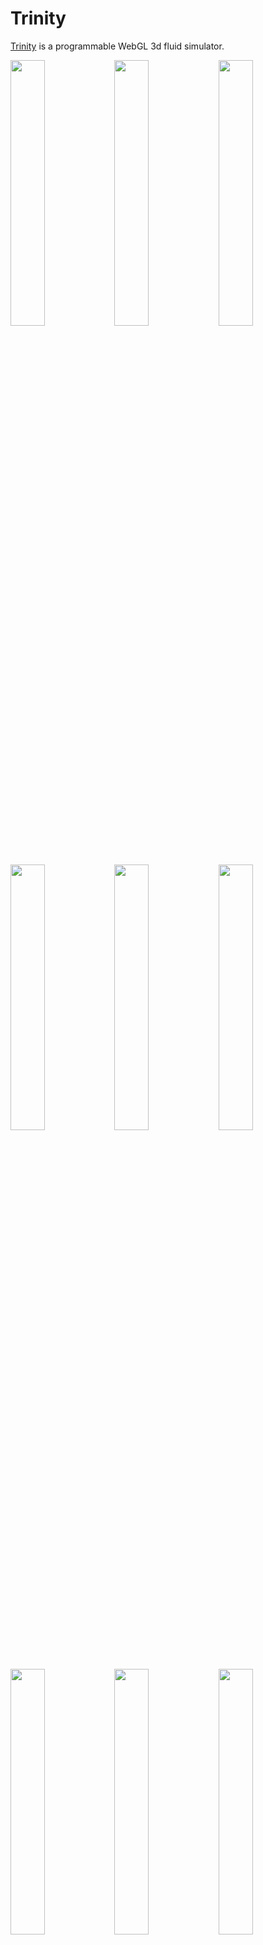 
# Trinity

<a href="https://portsmouth.github.io/Trinity/">Trinity</a> is a programmable WebGL 3d fluid simulator.

<a href='https://portsmouth.github.io/Trinity/?preset="Basic plume"'><img src="./thumbs/Basic-plume.png" width="33%"/></a><a href='https://portsmouth.github.io/Trinity/?preset="Plume + sphere collider I"'><img src="./thumbs/Plume-sphere.png" width="33%"/></a><a href='https://portsmouth.github.io/Trinity/?preset="Plume + walls"'><img src="./thumbs/Plume-walls.png" width="33%"/></a>
<a href='https://portsmouth.github.io/Trinity/?preset="Nuke III"'><img src="./thumbs/nuke.png" width="33%"/></a><a href='https://portsmouth.github.io/Trinity/?preset="Nuke"'><img src="./thumbs/nuke-II.png" width="33%"/></a><a href='https://portsmouth.github.io/Trinity/?preset="Moving fireball III"'><img src="./thumbs/fireball.png" width="33%"/></a>
<a href='https://portsmouth.github.io/Trinity/?preset="Dust devil"'><img src="./thumbs/dust-devil.png" width="33%"/></a><a href='https://portsmouth.github.io/Trinity/?preset="Dye collision"'><img src="./thumbs/Dye-collision.png" width="33%"/></a><a href='https://portsmouth.github.io/Trinity/?preset="Vortex street"'><img src="./thumbs/vortex-street.png" width="33%"/></a>

## Simulation

Trinity solves the Navier-Stokes equations of fluid/gas dynamics for the pressure and velocity field on a fixed size Eulerian grid.
The dynamics is determined by user-written programs which specify the injection of velocity, application of external forces, and the presence of (static) walls which the fluid collides with. Hot fluid is simulated by injection of a scalar field representing temperature, which is then passively advected and made to affect the dynamics according to buoyancy forces. In general, up to four scalar fields (collectively referred to as "the temperature") may be passively advected and used to drive the dynamics.

The following 5 programs specify the dynamics:

  - <a href="#common">Common</a>: declare UI sliders and color pickers, and bind them to UI. Setup common variables.
  - <a href="#initial">Initial</a>: specify initial conditions for velocity and temperature

### Grid geometry

In all programs, the variable `vec3 wsP` refers to the world space position in coordinates which range from the origin to `vec3 L`, where `L` is in units of voxels.
For example a grid of resolution `(128, 512, 128)` has its lower left corner at `(0,0,0)` and its upper right corner at `L=(128.0, 512.0, 128.0)`.
The center of the grid is at `L/2`.

## Rendering

For rendering, two color fields representing the density (extinction) and albedo of an absorbing/scattering/emitting medium (e.g dust or ink) are injected and passively advected. These are volume rendered via raymarching, assuming a single distance light (the "sun"). The map from the temperature field to emission radiance (e.g. to simulate blackbody radiation) is provided by the user.

### Technical details

 - Note that all diffusive terms such as fluid viscosity are ignored.
 - Neumann boundary conditions are applied at the edges of the grid (i.e. material flows freely out of these boundaries).


## Solver parameters

- *Nx*, *Ny*, *Nz*: the voxel resolution on each axis.
- *NprojSteps*: blah blah
- *timestep*: blah blah
- *max_timesteps*: blah blah
- *vorticity_scale*: blah blah
- *expansion*: blah blah

## Renderer parameters

- *extinctionScale*: blah blah
- *emissionScale*: blah blah
- *anisotropy*: blah blah
- *exposure*: blah blah
- *gamma*: blah blah
- *saturation*: blah blah
- *sunLatitude*: blah blah
- *sunPower*: blah blah



The simulation is specified by the following six programs.

### Common

In this program, arbitrary numeric and color quantities which are used in other programs may be declared in the form:
```glsl
//////////////////////////////////////////////////////////////////////////////////////////////////////
// Bind UI parameters to uniforms used in the various programs
//////////////////////////////////////////////////////////////////////////////////////////////////////
uniform float blast_height;               // {"name":"blast_height",     "min":0.1, "max":0.9,    "step":0.001, "default":0.25}
uniform float blast_radius;               // {"name":"blast_radius",     "min":0.0, "max":0.1,    "step":0.001, "default":0.1}
uniform float dust_inflow_rate;           // {"name":"dust_inflow_rate", "min":0.0, "max":10.0,   "step":0.01, "default":1.0}
uniform vec3  dust_absorption;            // {"name":"dust_absorption",  "default":[0.5,0.5,0.5], "scale":1.0}
uniform vec3  dust_scattering;            // {"name":"dust_scattering",  "default":[0.5,0.5,0.5], "scale":1.0}
```
The metadata after the `//` is a JSON object which is used to generate a uniform variable for the shader, which is "bound" to (i.e. driven by) a UI slider or color picker (depending on whether "default" is a number or array).
```glsl
float Tambient;

/******************************************************/
/*                 mandatory function                 */
/******************************************************/
void init()
{
    // Any global constants defined here are available in all functions
    Tambient = 1.0;
}
```

### Initial


```glsl
//////////////////////////////////////////////////////////////////////////////////////////////////////
// Specify the initial conditions for the simulation, 
// i.e. populate all the relevant fields (velocity, temperature, debris density/albedo) at time 0.0
//////////////////////////////////////////////////////////////////////////////////////////////////////

/******************************************************/
/*                 mandatory function                 */
/******************************************************/
void initial_conditions(in vec3 wsP,               // world space center of current voxel
                        in vec3 L, in float dL,    // world-space extents of grid, and voxel-size
                        inout vec3 v,              // initial velocity
                        inout vec4 T,              // initial temperature
                        inout vec3 medium,         // initial per-channel medium density (extinction)
                        inout vec3 mediumAlbedo)   // initial per-channel medium albedo
{
    v = vec3(0.0);
    T = vec4(Tambient);
    medium = vec3(0.0);
    mediumAlbedo = vec3(0.0);
}
```

### Inject

```glsl
//////////////////////////////////////////////////////////////////////////////////////////////////////
// Update the velocity, temperature via either:
//  - specification of volumetric inflow/outflow rate due to sources/sinks (vInflow, Tinflow)
//  - modification in-place, i.e. Dirichlet boundary conditions (v, T)
// Also specify the injected medium density inflow rate, and its scattering albedo.
//////////////////////////////////////////////////////////////////////////////////////////////////////

/******************************************************/
/*                 mandatory function                 */
/******************************************************/

void inject(in vec3 wsP,                 // world space center of current voxel
            in float time,               // time
            in vec3 L, in float dL,      // world-space extents of grid, and voxel-size
            inout vec3 v,                // modify velocity in-place (defaults to no change)
            inout vec3 vInflow,          // velocity inflow rate (defaults to zero)
            inout vec4 T,                // modify temperature in-place (defaults to no change)
            inout vec4 Tinflow,          // temperature inflow rate (defaults to zero)
            inout vec3 mediumInflow,     // medium density inflow rate (defaults to zero)
            inout vec3 mediumAlbedo)     // medium albedo
{
    vec3 blast_center = vec3(0.5*L.x, blast_height*L.y, 0.5*L.z);
    vec3 dir = wsP - blast_center;
    float r = length(dir);
    dir /= r;
    float rt = r/(blast_radius*L.y);
    if (rt <= 1.0 && time<400.0)
    {
        // Within blast radius: inject velocity and temperature
        float radial_falloff = max(0.0, 1.0 - rt*rt*(3.0 - 2.0*rt));
        vInflow = dir * blast_velocity * radial_falloff;
        Tinflow.r = blast_heat_flux * radial_falloff;

        // Also inject absorbing/scattering "dust"
      	vec3 dust_extinction = dust_absorption + dust_scattering;
      	mediumInflow = dust_extinction * dust_inflow_rate * radial_falloff;
      	mediumAlbedo = dust_scattering / dust_extinction;
    }
  	else
  	{
        // Apply thermal relaxation due to "radiation loss" 
        T.r *= radiationLoss;
    }
}

```

### Influence

```glsl
//////////////////////////////////////////////////////////////////////////////////////////////////////
// Apply any external forces to the fluid
//////////////////////////////////////////////////////////////////////////////////////////////////////

/******************************************************/
/*                 mandatory function                 */
/******************************************************/
 
vec3 externalForces(in vec3 wsP,                       // world space center of current voxel
                    in float time,                     // time
                    in vec3 L, in float dL,            // world-space extents of grid, and voxel-size
                    in vec3 v, in float P, in vec4 T,  // velocity, pressure, temperature at current voxel
                    in vec3 medium)                    // medium density at current voxel
{
    // Boussinesq approximation (a la Fedkiw & Stam)
    float densityAvg = (medium.r + medium.g + medium.b)/3.0;
    float buoyancy_force = -densityAvg*gravity + buoyancy*(T.r - Tambient);
    return vec3(0.0, buoyancy_force, 0.0);
}
```

### Collide

```glsl
//////////////////////////////////////////////////////////////////////////////////////////////////////
// Specify regions which contain impenetrable, static collider material
//////////////////////////////////////////////////////////////////////////////////////////////////////

float sdSphere(vec3 X, in vec3 C, float r) { return length(X-C) - r; }

/******************************************************/
/*                 mandatory function                 */
/******************************************************/

float collisionSDF(in vec3 wsP,            // world space center of current voxel
                   in float time,          // time
                   in vec3 L, in float dL) // world-space extents of grid, and voxel-size
{
    // Return SDF of the collider surface.
	// (where the interior with SDF < 0.0 is a solid obstacle)
    return sdSphere(wsP, vec3(L.x/2.0, L.y/3.0, L.z/2.0), 0.5*L.x*collider_radius);
}
```

### Render

```glsl
//////////////////////////////////////////////////////////////////////////////////////////////////////
// Specify the fluid emission field and phase function
//////////////////////////////////////////////////////////////////////////////////////////////////////

// Approximate map from temperature in Kelvin to blackbody emission color.
// Valid from 1000 to 40000 K (and additionally 0 for pure full white)
vec3 colorTemperatureToRGB(const in float temperature)
{
  mat3 m = (temperature <= 6500.0) ? mat3(vec3(0.0, -2902.1955373783176, -8257.7997278925690),
	                                      vec3(0.0, 1669.5803561666639, 2575.2827530017594),
	                                      vec3(1.0, 1.3302673723350029, 1.8993753891711275)) :
	 								 mat3(vec3(1745.0425298314172, 1216.6168361476490, -8257.7997278925690),
   	                                      vec3(-2666.3474220535695, -2173.1012343082230, 2575.2827530017594),
	                                      vec3(0.55995389139931482, 0.70381203140554553, 1.8993753891711275));
  return mix(clamp(vec3(m[0] / (vec3(clamp(temperature, 1000.0, 40000.0)) + m[1]) + m[2]), vec3(0.0), vec3(1.0)),
             vec3(1.0),
             smoothstep(1000.0, 0.0, temperature));
}

/******************************************************/
/*                 mandatory functions                */
/******************************************************/

// Specify how the temperature is mapped to the local emission radiance
vec3 temperatureToEmission(in vec4 T)
{
    vec3 emission = colorTemperatureToRGB(T.r * TtoKelvin) * pow(T.r/100.0, 4.0);
  	return emission;
}

// Optionally remap the medium density (extinction) and albedo
void mediumRemap(inout vec3 medium,
                 inout vec3 mediumAlbedo)
{}

// Specify phase function of medium
float phaseFunction(float mu,         // cosine of angle between incident and scattered ray
                    float anisotropy) // anisotropy coefficient
{
    const float pi = 3.141592653589793;
    float g = anisotropy;
    float gSqr = g*g;
    return (1.0/(4.0*pi)) * (1.0 - gSqr) / pow(1.0 - 2.0*g*mu + gSqr, 1.5);
}
```


